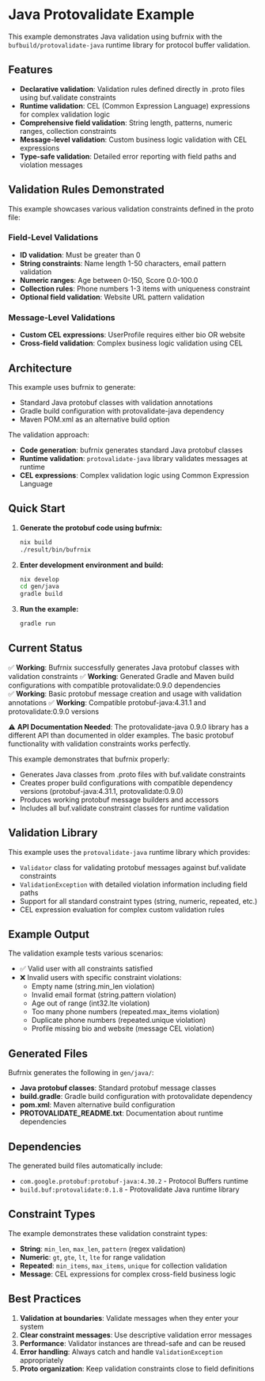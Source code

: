 # Java Protovalidate Example

This example demonstrates Java validation using bufrnix with the `bufbuild/protovalidate-java` runtime library for protocol buffer validation.

## Features

- **Declarative validation**: Validation rules defined directly in .proto files using buf.validate constraints
- **Runtime validation**: CEL (Common Expression Language) expressions for complex validation logic
- **Comprehensive field validation**: String length, patterns, numeric ranges, collection constraints
- **Message-level validation**: Custom business logic validation with CEL expressions
- **Type-safe validation**: Detailed error reporting with field paths and violation messages

## Validation Rules Demonstrated

This example showcases various validation constraints defined in the proto file:

### Field-Level Validations

- **ID validation**: Must be greater than 0
- **String constraints**: Name length 1-50 characters, email pattern validation
- **Numeric ranges**: Age between 0-150, Score 0.0-100.0
- **Collection rules**: Phone numbers 1-3 items with uniqueness constraint
- **Optional field validation**: Website URL pattern validation

### Message-Level Validations

- **Custom CEL expressions**: UserProfile requires either bio OR website
- **Cross-field validation**: Complex business logic validation using CEL

## Architecture

This example uses bufrnix to generate:

- Standard Java protobuf classes with validation annotations
- Gradle build configuration with protovalidate-java dependency
- Maven POM.xml as an alternative build option

The validation approach:

- **Code generation**: bufrnix generates standard Java protobuf classes
- **Runtime validation**: `protovalidate-java` library validates messages at runtime
- **CEL expressions**: Complex validation logic using Common Expression Language

## Quick Start

1. **Generate the protobuf code using bufrnix:**

   ```bash
   nix build
   ./result/bin/bufrnix
   ```

2. **Enter development environment and build:**

   ```bash
   nix develop
   cd gen/java
   gradle build
   ```

3. **Run the example:**
   ```bash
   gradle run
   ```

## Current Status

✅ **Working**: Bufrnix successfully generates Java protobuf classes with validation constraints
✅ **Working**: Generated Gradle and Maven build configurations with compatible protovalidate:0.9.0 dependencies  
✅ **Working**: Basic protobuf message creation and usage with validation annotations
✅ **Working**: Compatible protobuf-java:4.31.1 and protovalidate:0.9.0 versions

⚠️ **API Documentation Needed**: The protovalidate-java 0.9.0 library has a different API than documented in older examples. The basic protobuf functionality with validation constraints works perfectly.

This example demonstrates that bufrnix properly:

- Generates Java classes from .proto files with buf.validate constraints
- Creates proper build configurations with compatible dependency versions (protobuf-java:4.31.1, protovalidate:0.9.0)
- Produces working protobuf message builders and accessors
- Includes all buf.validate constraint classes for runtime validation

## Validation Library

This example uses the `protovalidate-java` runtime library which provides:

- `Validator` class for validating protobuf messages against buf.validate constraints
- `ValidationException` with detailed violation information including field paths
- Support for all standard constraint types (string, numeric, repeated, etc.)
- CEL expression evaluation for complex custom validation rules

## Example Output

The validation example tests various scenarios:

- ✅ Valid user with all constraints satisfied
- ❌ Invalid users with specific constraint violations:
  - Empty name (string.min_len violation)
  - Invalid email format (string.pattern violation)
  - Age out of range (int32.lte violation)
  - Too many phone numbers (repeated.max_items violation)
  - Duplicate phone numbers (repeated.unique violation)
  - Profile missing bio and website (message CEL violation)

## Generated Files

Bufrnix generates the following in `gen/java/`:

- **Java protobuf classes**: Standard protobuf message classes
- **build.gradle**: Gradle build configuration with protovalidate dependency
- **pom.xml**: Maven alternative build configuration
- **PROTOVALIDATE_README.txt**: Documentation about runtime dependencies

## Dependencies

The generated build files automatically include:

- `com.google.protobuf:protobuf-java:4.30.2` - Protocol Buffers runtime
- `build.buf:protovalidate:0.1.8` - Protovalidate Java runtime library

## Constraint Types

The example demonstrates these validation constraint types:

- **String**: `min_len`, `max_len`, `pattern` (regex validation)
- **Numeric**: `gt`, `gte`, `lt`, `lte` for range validation
- **Repeated**: `min_items`, `max_items`, `unique` for collection validation
- **Message**: CEL expressions for complex cross-field business logic

## Best Practices

1. **Validation at boundaries**: Validate messages when they enter your system
2. **Clear constraint messages**: Use descriptive validation error messages
3. **Performance**: Validator instances are thread-safe and can be reused
4. **Error handling**: Always catch and handle `ValidationException` appropriately
5. **Proto organization**: Keep validation constraints close to field definitions
